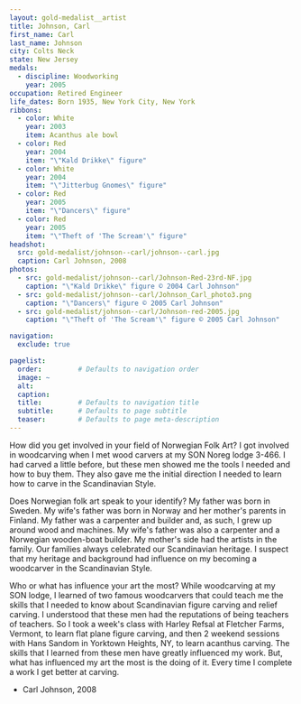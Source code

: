 ```yaml
---
layout: gold-medalist__artist
title: Johnson, Carl
first_name: Carl
last_name: Johnson
city: Colts Neck
state: New Jersey
medals: 
  - discipline: Woodworking
    year: 2005
occupation: Retired Engineer
life_dates: Born 1935, New York City, New York
ribbons:
  - color: White
    year: 2003
    item: Acanthus ale bowl
  - color: Red
    year: 2004
    item: "\"Kald Drikke\" figure"
  - color: White
    year: 2004
    item: "\"Jitterbug Gnomes\" figure"
  - color: Red
    year: 2005
    item: "\"Dancers\" figure"
  - color: Red
    year: 2005
    item: "\"Theft of 'The Scream'\" figure"
headshot:
  src: gold-medalist/johnson--carl/johnson--carl.jpg
  caption: Carl Johnson, 2008
photos:
  - src: gold-medalist/johnson--carl/Johnson-Red-23rd-NF.jpg
    caption: "\"Kald Drikke\" figure © 2004 Carl Johnson"
  - src: gold-medalist/johnson--carl/Johnson_Carl_photo3.png
    caption: "\"Dancers\" figure © 2005 Carl Johnson"
  - src: gold-medalist/johnson--carl/Johnson-red-2005.jpg
    caption: "\"Theft of 'The Scream'\" figure © 2005 Carl Johnson"

navigation:
  exclude: true

pagelist:
  order:         # Defaults to navigation order  
  image: ~
  alt:
  caption:
  title:         # Defaults to navigation title
  subtitle:      # Defaults to page subtitle
  teaser:        # Defaults to page meta-description  
---
```

How did you get involved in your field of Norwegian Folk Art?
I got involved in woodcarving when I met wood carvers at my SON Noreg lodge 3-466.  I had carved a little before, but these men showed me the tools I needed and how to buy them.  They also gave me the initial direction I needed to learn how to carve in the Scandinavian Style.

Does Norwegian folk art speak to your identify?
My father was born in Sweden.  My wife's father was born in Norway and her mother's parents in Finland.  My father was a carpenter and builder and, as such, I grew up around wood and machines.  My wife's father was also a carpenter and a Norwegian wooden-boat builder.  My mother's side had the artists in the family.  Our families always celebrated our Scandinavian heritage.  I suspect that my heritage and background had influence on my becoming a woodcarver in the Scandinavian Style.

Who or what has influence your art the most?
While woodcarving at my SON lodge, I learned of two famous woodcarvers that could teach me the skills that I needed to know about Scandinavian figure carving and relief carving.  I understood that these men had the reputations of being teachers of teachers.  So I took a week's class with Harley Refsal at Fletcher Farms, Vermont, to learn flat plane figure carving, and then 2 weekend sessions with Hans Sandom in Yorktown Heights, NY, to learn acanthus carving.  The skills that I learned from these men have greatly influenced my work. But, what has influenced my art the most is the doing of it.  Every time I complete a work I get better at carving.

- Carl Johnson, 2008
